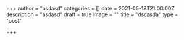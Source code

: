 +++
author = "asdasd"
categories = []
date = 2021-05-18T21:00:00Z
description = "asdasd"
draft = true
image = ""
title = "dscasda"
type = "post"

+++
